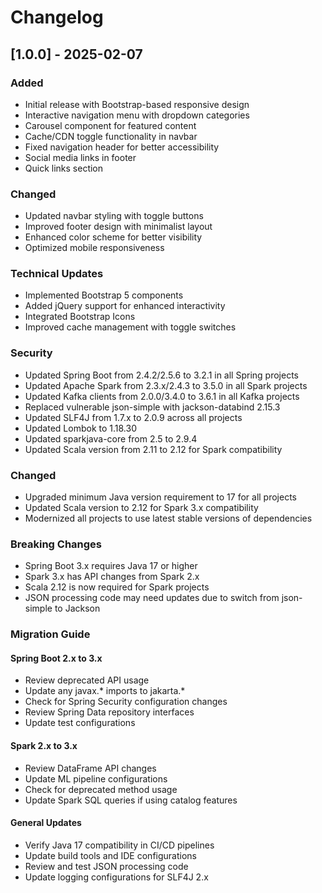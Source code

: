 # Changelog

## [1.0.0] - 2025-02-07
### Added
- Initial release with Bootstrap-based responsive design
- Interactive navigation menu with dropdown categories
- Carousel component for featured content
- Cache/CDN toggle functionality in navbar
- Fixed navigation header for better accessibility
- Social media links in footer
- Quick links section

### Changed
- Updated navbar styling with toggle buttons
- Improved footer design with minimalist layout
- Enhanced color scheme for better visibility
- Optimized mobile responsiveness

### Technical Updates
- Implemented Bootstrap 5 components
- Added jQuery support for enhanced interactivity
- Integrated Bootstrap Icons
- Improved cache management with toggle switches

### Security
- Updated Spring Boot from 2.4.2/2.5.6 to 3.2.1 in all Spring projects
- Updated Apache Spark from 2.3.x/2.4.3 to 3.5.0 in all Spark projects
- Updated Kafka clients from 2.0.0/3.4.0 to 3.6.1 in all Kafka projects
- Replaced vulnerable json-simple with jackson-databind 2.15.3
- Updated SLF4J from 1.7.x to 2.0.9 across all projects
- Updated Lombok to 1.18.30
- Updated sparkjava-core from 2.5 to 2.9.4
- Updated Scala version from 2.11 to 2.12 for Spark compatibility

### Changed
- Upgraded minimum Java version requirement to 17 for all projects
- Updated Scala version to 2.12 for Spark 3.x compatibility
- Modernized all projects to use latest stable versions of dependencies

### Breaking Changes
- Spring Boot 3.x requires Java 17 or higher
- Spark 3.x has API changes from Spark 2.x
- Scala 2.12 is now required for Spark projects
- JSON processing code may need updates due to switch from json-simple to Jackson

### Migration Guide
#### Spring Boot 2.x to 3.x
- Review deprecated API usage
- Update any javax.* imports to jakarta.*
- Check for Spring Security configuration changes
- Review Spring Data repository interfaces
- Update test configurations

#### Spark 2.x to 3.x
- Review DataFrame API changes
- Update ML pipeline configurations
- Check for deprecated method usage
- Update Spark SQL queries if using catalog features

#### General Updates
- Verify Java 17 compatibility in CI/CD pipelines
- Update build tools and IDE configurations
- Review and test JSON processing code
- Update logging configurations for SLF4J 2.x

